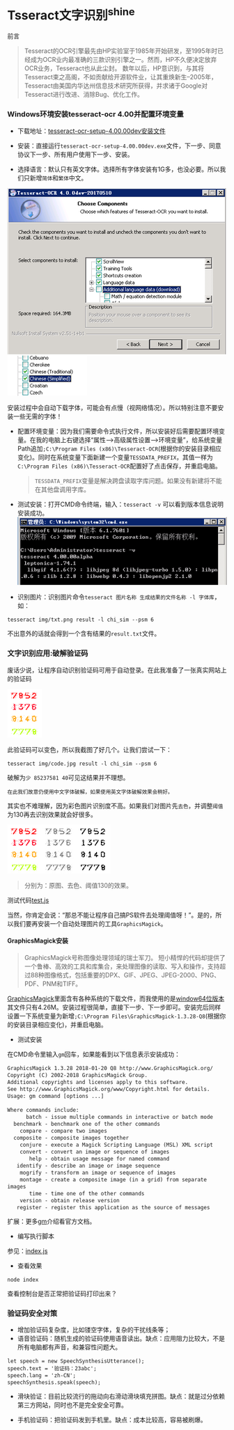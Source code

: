 # Tsseract文字识别<sup>shine</sup>

前言

>Tesseract的OCR引擎最先由HP实验室于1985年开始研发，至1995年时已经成为OCR业内最准确的三款识别引擎之一。然而，HP不久便决定放弃OCR业务，Tesseract也从此尘封。 数年以后，HP意识到，与其将Tesseract束之高阁，不如贡献给开源软件业，让其重焕新生–2005年，Tesseract由美国内华达州信息技术研究所获得，并求诸于Google对 Tesseract进行改进、消除Bug、优化工作。

### Windows环境安装tesseract-ocr 4.00并配置环境变量

- 下载地址：[tesseract-ocr-setup-4.00.00dev安装文件](http://digi.bib.uni-mannheim.de/tesseract/tesseract-ocr-setup-4.00.00dev.exe "点击下载")

- 安装：直接运行`tesseract-ocr-setup-4.00.00dev.exe`文件，下一步、同意协议下一步、所有用户使用下一步、安装。
    
- 选择语言：默认只有英文字体。选择所有字体安装有1G多，也没必要。所以我们只新增`简体`和`繁体`中文。

![image](img/1.png)
![image](img/2.png)

安装过程中会自动下载字体，可能会有点慢（视网络情况）。所以特别注意不要安装一些无需的字体！

- 配置环境变量：因为我们需要命令式执行文件，所以安装好后需要配置环境变量。在我的电脑上右键选择“属性-->高级属性设置-->环境变量”，给系统变量Path追加`;C:\Program Files (x86)\Tesseract-OCR`(根据你的安装目录相应变化)。同时在系统变量下面新建一个变量`TESSDATA_PREFIX`，其值一样为`C:\Program Files (x86)\Tesseract-OCR`配置好了点击保存，并重启电脑。

	>`TESSDATA_PREFIX`变量是解决跨盘读取字库问题。如果没有新建将不能在其他盘调用字库。

- 测试安装：打开CMD命令终端，输入：`tesseract -v` 可以看到版本信息说明安装成功。
![image](img/3.png)

- 识别图片：识别图片命令`tesseract 图片名称 生成结果的文件名称 -l 字体库`，如：
```
tesseract img/txt.png result -l chi_sim --psm 6
```
不出意外的话就会得到一个含有结果的`result.txt`文件。

### 文字识别应用:破解验证码

废话少说，让程序自动识别验证码可用于自动登录。在此我准备了一张真实网站上的验证码

![image](img/code.jpg)

此验证码可以变色，所以我截图了好几个。让我们尝试一下：
```
tesseract img/code.jpg result -l chi_sim --psm 6
```
破解为`少 85237581 40`可见这结果并不理想。

	在此我们故意仍使用中文字体破解，如果使用英文字体破解效果会稍好。

其实也不难理解，因为彩色图片识别度不高。如果我们对图片先`去色`，并调整`阈值`为130再去识别效果就会好很多。

![image](img/4.jpg)

>分别为：原图、去色、阈值130的效果。


测试代码[test.js](test.js)

当然，你肯定会说：“那总不能让程序自己搞PS软件去处理阈值呀！”。是的，所以我们要再安装一个自动处理图片的工具`GraphicsMagick`。

#### GraphicsMagick安装

>GraphicsMagick号称图像处理领域的瑞士军刀。 短小精悍的代码却提供了一个鲁棒、高效的工具和库集合，来处理图像的读取、写入和操作，支持超过88种图像格式，包括重要的DPX、GIF、JPEG、JPEG-2000、PNG、PDF、PNM和TIFF。

[GraphicsMagick](http://www.graphicsmagick.org/download.html "下载页面")里面含有各种系统的下载文件，而我使用的是[window64位版本](ftp://ftp.graphicsmagick.org/pub/GraphicsMagick/windows/ "windows各版本下载FTP")其文件只有4.26M。安装过程很简单，直接下一步、下一步即可。安装完后同样设置一下系统变量为新增`;C:\Program Files\GraphicsMagick-1.3.28-Q8`(根据你的安装目录相应变化)，并重启电脑。

- 测试安装

在CMD命令里输入`gm`回车，如果能看到以下信息表示安装成功：

```
GraphicsMagick 1.3.28 2018-01-20 Q8 http://www.GraphicsMagick.org/
Copyright (C) 2002-2018 GraphicsMagick Group.
Additional copyrights and licenses apply to this software.
See http://www.GraphicsMagick.org/www/Copyright.html for details.
Usage: gm command [options ...]

Where commands include:
      batch - issue multiple commands in interactive or batch mode
  benchmark - benchmark one of the other commands
    compare - compare two images
  composite - composite images together
    conjure - execute a Magick Scripting Language (MSL) XML script
    convert - convert an image or sequence of images
       help - obtain usage message for named command
   identify - describe an image or image sequence
    mogrify - transform an image or sequence of images
    montage - create a composite image (in a grid) from separate images
       time - time one of the other commands
    version - obtain release version
   register - register this application as the source of messages
```

扩展：更多[gm](https://github.com/aheckmann/gm "github gm官网")介绍看官方文档。

- 编写执行脚本

参见：[index.js](index.js)

- 查看效果

```
node index
```

查看控制台是否正常把验证码打印出来？

### 验证码安全对策

- 增加验证码复杂度，比如镂空字体，复杂的干扰线条等；
- 语音验证码：随机生成的验证码使用语音读出。缺点：应用阻力比较大，不是所有电脑都有声音，和兼容性问题大。
```
let speech = new SpeechSynthesisUtterance();
speech.text = '验证码：23abc';
speech.lang = 'zh-CN';
speechSynthesis.speak(speech);
```
- 滑块验证：目前比较流行的拖动向右滑动滑块填充拼图。缺点：就是过分依赖第三方网站，同时也不是完全安全可靠。

- 手机验证码：把验证码发到手机里。缺点：成本比较高，容易被刷爆。

